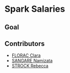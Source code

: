 # Spark Salaries

## Goal

## Contributors
* [FLORAC Clara](https://github.com/Claraflo)
* [SANGARE Namizata](https://github.com/NamizataS)
* [STROCK Rebecca](https://github.com/StrockBecca)